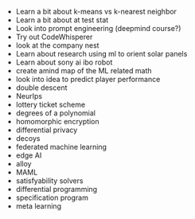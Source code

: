 - Learn a bit about k-means vs k-nearest neighbor
- Learn a bit about at test stat
- Look into prompt engineering (deepmind course?)
- Try out CodeWhisperer
- look at the company nest
- Learn about research using ml to orient solar panels
- Learn about sony ai ibo robot
- create amind map of the ML related math 
- look into idea to predict player performance 
- double descent
- NeurIps
- lottery ticket scheme
- degrees of a polynomial
- homomorphic encryption
- differential privacy
- decoys
- federated machine learning
- edge AI
- alloy
- MAML
- satisfyability solvers
- differential programming
- specification program
- meta learning
